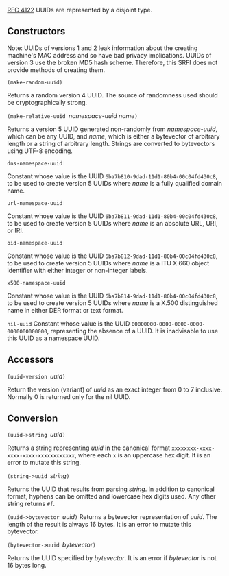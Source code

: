 [RFC 4122](https://tools.ietf.org/html/rfc4122) UUIDs are represented by a disjoint type.

## Constructors

Note:  UUIDs of versions 1 and 2 leak information about the creating machine's MAC address
and so have bad privacy implications.  UUIDs of version 3 use the broken MD5 hash scheme.
Therefore, this SRFI does not provide methods of creating them.

`(make-random-uuid)`

Returns a random version 4 UUID.
The source of randomness used should be cryptographically strong.

`(make-relative-uuid `*namespace-uuid name*`)`

Returns a version 5 UUID generated non-randomly from *namespace-uuid*,
which can be any UUID, and *name*, which is either a bytevector of
arbitrary length or a string of arbitrary length.  Strings are converted
to bytevectors using UTF-8 encoding.

`dns-namespace-uuid`

Constant whose value is the UUID `6ba7b810-9dad-11d1-80b4-00c04fd430c8`,
to be used to create version 5 UUIDs where *name* is a
fully qualified domain name.

`url-namespace-uuid`

Constant whose value is the UUID `6ba7b811-9dad-11d1-80b4-00c04fd430c8`,
to be used to create version 5 UUIDs where *name* is an
absolute URL, URI, or IRI.

`oid-namespace-uuid`

Constant whose value is the UUID `6ba7b812-9dad-11d1-80b4-00c04fd430c8`,
to be used to create version 5 UUIDs where *name* is a
ITU X.660 object identifier with either integer or non-integer labels.

`x500-namespace-uuid`

Constant whose value is the UUID `6ba7b814-9dad-11d1-80b4-00c04fd430c8`,
to be used to create version 5 UUIDs where *name* is a
X.500 distinguished name in either DER format or text format.

`nil-uuid`
Constant whose value is the UUID `00000000-0000-0000-0000-0000000000000`,
representing the absence of a UUID.  It is inadvisable to use this UUID
as a namespace UUID.

## Accessors

`(uuid-version `*uuid*`)`

Return the version (variant) of *uuid* as an exact integer from 0 to 7 inclusive.
Normally 0 is returned only for the nil UUID.

## Conversion

`(uuid->string `*uuid*`)`

Returns a string representing *uuid* in the canonical format
`xxxxxxxx-xxxx-xxxx-xxxx-xxxxxxxxxxxx`, where each `x` is an
uppercase hex digit.
It is an error to mutate this string.

`(string->uuid `*string*`)`

Returns the UUID that results from parsing *string*.  In
addition to canonical format, hyphens can be omitted and
lowercase hex digits used.  Any other string returns `#f`.

`(uuid->bytevector `*uuid*`)`
Returns a bytevector representation of *uuid*.
The length of the result is always 16 bytes.
It is an error to mutate this bytevector.

`(bytevector->uuid `*bytevector*`)`

Returns the UUID specified by *bytevector*.
It is an error if *bytevector* is not 16 bytes long.
